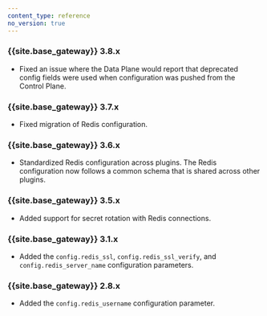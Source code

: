 ```yaml
---
content_type: reference
no_version: true
---
```


### {{site.base_gateway}} 3.8.x
* Fixed an issue where the Data Plane would report that deprecated config fields were used when configuration was pushed from the Control Plane.

### {{site.base_gateway}} 3.7.x
* Fixed migration of Redis configuration.

### {{site.base_gateway}} 3.6.x

* Standardized Redis configuration across plugins.
 The Redis configuration now follows a common schema that is shared across other plugins.

### {{site.base_gateway}} 3.5.x

* Added support for secret rotation with Redis connections. 

### {{site.base_gateway}}  3.1.x

* Added the `config.redis_ssl`, `config.redis_ssl_verify`, and `config.redis_server_name` configuration parameters.

### {{site.base_gateway}} 2.8.x

* Added the `config.redis_username` configuration parameter.
